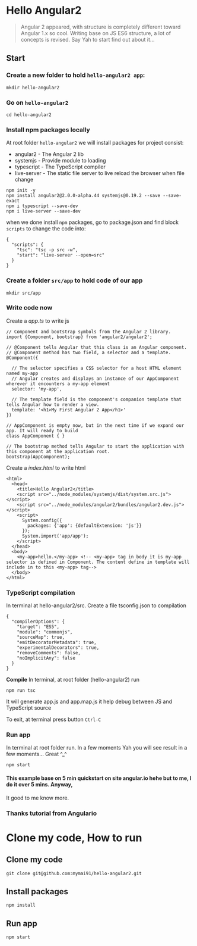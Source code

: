 # Hello Angular2

> Angular 2 appeared, with structure is completely different toward Angular 1.x so cool. Writing base on JS ES6 structure, a lot of concepts is revised. Say Yah to start find out about it...

## Start

### Create a new folder to hold `hello-angular2 app`:

```
mkdir hello-angular2
```

### Go on `hello-angular2`

```
cd hello-angular2
```

### Install npm packages locally

At root folder `hello-angular2` we will install packages for project consist:
  * angular2 - The Angular 2 lib
  * systemjs - Provide module to loading
  * typescript - The TypeScript compiler
  * live-server - The static file server to live reload the browser when file change

```
npm init -y
npm install angular2@2.0.0-alpha.44 systemjs@0.19.2 --save --save-exact
npm i typescript --save-dev
npm i live-server --save-dev
```

when we done install `npm` packages, go to package.json and find block `scripts` to change the code into:

```
{
  "scripts": {
    "tsc": "tsc -p src -w",
    "start": "live-server --open=src"
  }
}
```

### Create a folder `src/app` to hold code of our app

```
mkdir src/app
```

### Write code now

Create a *app.ts* to write js

```
// Component and bootstrap symbols from the Angular 2 library.
import {Component, bootstrap} from 'angular2/angular2';

// @Component tells Angular that this class is an Angular component.
// @Component method has two field, a selector and a template.
@Component({

  // The selector specifies a CSS selector for a host HTML element named my-app
  // Angular creates and displays an instance of our AppComponent wherever it encounters a my-app element
  selector: 'my-app',

  // The template field is the component's companion template that tells Angular how to render a view.
  template: '<h1>My First Angular 2 App</h1>'
})

// AppComponent is empty now, but in the next time if we expand our app. It will ready to build
class AppComponent { }

// The bootstrap method tells Angular to start the application with this component at the application root.
bootstrap(AppComponent);
```

Create a *index.html* to write html
```
<html>
  <head>
    <title>Hello Angular2</title>
    <script src="../node_modules/systemjs/dist/system.src.js"></script>
    <script src="../node_modules/angular2/bundles/angular2.dev.js"></script>
    <script>
      System.config({
        packages: {'app': {defaultExtension: 'js'}}
      });
      System.import('app/app');
    </script>
  </head>
  <body>
    <my-app>hello.</my-app> <!-- <my-app> tag in body it is my-app selector is defined in Component. The content define in template will include in to this <my-app> tag-->
  </body>
</html>
```

### TypeScript compilation

In terminal at hello-angular2/src. Create a file tsconfig.json to compilation

```
{
  "compilerOptions": {
    "target": "ES5",
    "module": "commonjs",
    "sourceMap": true,
    "emitDecoratorMetadata": true,
    "experimentalDecorators": true,
    "removeComments": false,
    "noImplicitAny": false
  }
}
```

**Compile**
In terminal, at root folder (hello-angular2) run
```
npm run tsc
```
It will generate app.js and app.map.js it help debug between JS and TypeScript source

To exit, at terminal press button `Ctrl-C `

### Run app
In terminal at root folder run. In a few moments
Yah you will see result in a few moments... Great ^_^
```
npm start
```

#### This example base on 5 min quickstart on site angular.io hehe but to me, I do it over 5 mins. Anyway,
It good to me know more.

### Thanks tutorial from Angulario

# Clone my code, How to run

## Clone my code

```
git clone git@github.com:mymai91/hello-angular2.git
```

## Install packages

```
npm install
```

## Run app

```
npm start
```
